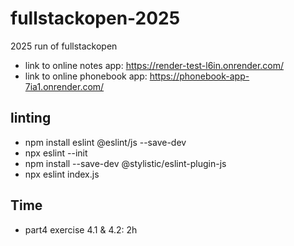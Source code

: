 # fullstackopen-2025
2025 run of fullstackopen

- link to online notes app: https://render-test-l6in.onrender.com/
- link to online phonebook app: https://phonebook-app-7ia1.onrender.com/

## linting
- npm install eslint @eslint/js --save-dev
- npx eslint --init
- npm install --save-dev @stylistic/eslint-plugin-js
- npx eslint index.js


## Time
- part4 exercise 4.1 & 4.2: 2h
